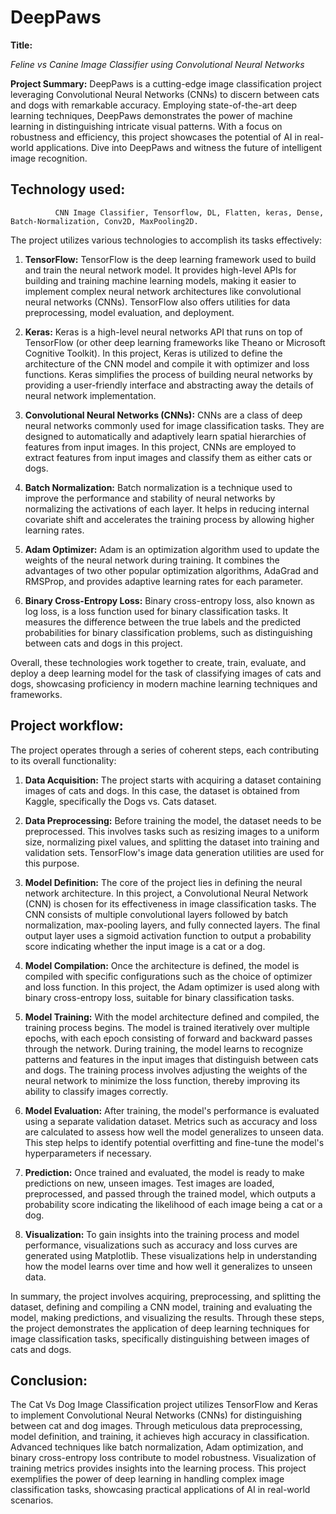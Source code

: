 #  DeepPaws

**Title:**
 
  *Feline vs Canine Image Classifier using Convolutional Neural Networks*


 **Project Summary:**
                  DeepPaws is a cutting-edge image classification project leveraging Convolutional Neural Networks (CNNs) to discern between cats and dogs with remarkable accuracy. Employing state-of-the-art deep learning techniques, DeepPaws demonstrates the power of machine learning in distinguishing intricate visual patterns. With a focus on robustness and efficiency, this project showcases the potential of AI in real-world applications. Dive into DeepPaws and witness the future of intelligent image recognition.



## Technology used:
              CNN Image Classifier, Tensorflow, DL, Flatten, keras, Dense, Batch-Normalization, Conv2D, MaxPooling2D.



The project utilizes various technologies to accomplish its tasks effectively:


1. **TensorFlow:** TensorFlow is the deep learning framework used to build and train the neural network model. It provides high-level APIs for building and training machine learning models, making it easier to implement complex neural network architectures like convolutional neural networks (CNNs). TensorFlow also offers utilities for data preprocessing, model evaluation, and deployment.

2. **Keras:** Keras is a high-level neural networks API that runs on top of TensorFlow (or other deep learning frameworks like Theano or Microsoft Cognitive Toolkit). In this project, Keras is utilized to define the architecture of the CNN model and compile it with optimizer and loss functions. Keras simplifies the process of building neural networks by providing a user-friendly interface and abstracting away the details of neural network implementation.

3. **Convolutional Neural Networks (CNNs):** CNNs are a class of deep neural networks commonly used for image classification tasks. They are designed to automatically and adaptively learn spatial hierarchies of features from input images. In this project, CNNs are employed to extract features from input images and classify them as either cats or dogs.

4. **Batch Normalization:** Batch normalization is a technique used to improve the performance and stability of neural networks by normalizing the activations of each layer. It helps in reducing internal covariate shift and accelerates the training process by allowing higher learning rates.

5. **Adam Optimizer:** Adam is an optimization algorithm used to update the weights of the neural network during training. It combines the advantages of two other popular optimization algorithms, AdaGrad and RMSProp, and provides adaptive learning rates for each parameter.

6. **Binary Cross-Entropy Loss:** Binary cross-entropy loss, also known as log loss, is a loss function used for binary classification tasks. It measures the difference between the true labels and the predicted probabilities for binary classification problems, such as distinguishing between cats and dogs in this project.

Overall, these technologies work together to create, train, evaluate, and deploy a deep learning model for the task of classifying images of cats and dogs, showcasing proficiency in modern machine learning techniques and frameworks.



## Project workflow:

The project operates through a series of coherent steps, each contributing to its overall functionality:


1. **Data Acquisition:** The project starts with acquiring a dataset containing images of cats and dogs. In this case, the dataset is obtained from Kaggle, specifically the Dogs vs. Cats dataset.

2. **Data Preprocessing:** Before training the model, the dataset needs to be preprocessed. This involves tasks such as resizing images to a uniform size, normalizing pixel values, and splitting the dataset into training and validation sets. TensorFlow's image data generation utilities are used for this purpose.

3. **Model Definition:** The core of the project lies in defining the neural network architecture. In this project, a Convolutional Neural Network (CNN) is chosen for its effectiveness in image classification tasks. The CNN consists of multiple convolutional layers followed by batch normalization, max-pooling layers, and fully connected layers. The final output layer uses a sigmoid activation function to output a probability score indicating whether the input image is a cat or a dog.

4. **Model Compilation:** Once the architecture is defined, the model is compiled with specific configurations such as the choice of optimizer and loss function. In this project, the Adam optimizer is used along with binary cross-entropy loss, suitable for binary classification tasks.

5. **Model Training:** With the model architecture defined and compiled, the training process begins. The model is trained iteratively over multiple epochs, with each epoch consisting of forward and backward passes through the network. During training, the model learns to recognize patterns and features in the input images that distinguish between cats and dogs. The training process involves adjusting the weights of the neural network to minimize the loss function, thereby improving its ability to classify images correctly.

6. **Model Evaluation:** After training, the model's performance is evaluated using a separate validation dataset. Metrics such as accuracy and loss are calculated to assess how well the model generalizes to unseen data. This step helps to identify potential overfitting and fine-tune the model's hyperparameters if necessary.

7. **Prediction:** Once trained and evaluated, the model is ready to make predictions on new, unseen images. Test images are loaded, preprocessed, and passed through the trained model, which outputs a probability score indicating the likelihood of each image being a cat or a dog.

8. **Visualization:** To gain insights into the training process and model performance, visualizations such as accuracy and loss curves are generated using Matplotlib. These visualizations help in understanding how the model learns over time and how well it generalizes to unseen data.

In summary, the project involves acquiring, preprocessing, and splitting the dataset, defining and compiling a CNN model, training and evaluating the model, making predictions, and visualizing the results. Through these steps, the project demonstrates the application of deep learning techniques for image classification tasks, specifically distinguishing between images of cats and dogs.

## Conclusion:
The Cat Vs Dog Image Classification project utilizes TensorFlow and Keras to implement Convolutional Neural Networks (CNNs) for distinguishing between cat and dog images. Through meticulous data preprocessing, model definition, and training, it achieves high accuracy in classification. Advanced techniques like batch normalization, Adam optimization, and binary cross-entropy loss contribute to model robustness. Visualization of training metrics provides insights into the learning process. This project exemplifies the power of deep learning in handling complex image classification tasks, showcasing practical applications of AI in real-world scenarios.
